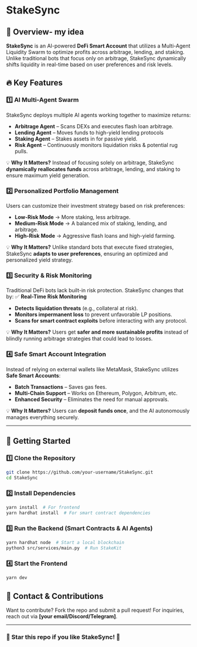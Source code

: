 # StakeSync

## 🚀 Overview- my idea
**StakeSync** is an AI-powered **DeFi Smart Account** that utilizes a Multi-Agent Liquidity Swarm to optimize profits across arbitrage, lending, and staking. Unlike traditional bots that focus only on arbitrage, StakeSync dynamically shifts liquidity in real-time based on user preferences and risk levels.

## 🔥 Key Features

### 1️⃣ AI Multi-Agent Swarm
StakeSync deploys multiple AI agents working together to maximize returns:
- **Arbitrage Agent** – Scans DEXs and executes flash loan arbitrage.
- **Lending Agent** – Moves funds to high-yield lending protocols
- **Staking Agent** – Stakes assets in for passive yield.
- **Risk Agent** – Continuously monitors liquidation risks & potential rug pulls.

💡 **Why It Matters?**
Instead of focusing solely on arbitrage, StakeSync **dynamically reallocates funds** across arbitrage, lending, and staking to ensure maximum yield generation.

### 2️⃣ Personalized Portfolio Management
Users can customize their investment strategy based on risk preferences:
- **Low-Risk Mode** → More staking, less arbitrage.
- **Medium-Risk Mode** → A balanced mix of staking, lending, and arbitrage.
- **High-Risk Mode** → Aggressive flash loans and high-yield farming.

💡 **Why It Matters?**
Unlike standard bots that execute fixed strategies, StakeSync **adapts to user preferences**, ensuring an optimized and personalized yield strategy.

### 3️⃣ Security & Risk Monitoring
Traditional DeFi bots lack built-in risk protection. StakeSync changes that by:
✅ **Real-Time Risk Monitoring**
- **Detects liquidation threats** (e.g., collateral at risk).
- **Monitors impermanent loss** to prevent unfavorable LP positions.
- **Scans for smart contract exploits** before interacting with any protocol.

💡 **Why It Matters?**
Users get **safer and more sustainable profits** instead of blindly running arbitrage strategies that could lead to losses.

### 4️⃣ Safe Smart Account Integration
Instead of relying on external wallets like MetaMask, StakeSync utilizes **Safe Smart Accounts**:
- **Batch Transactions** – Saves gas fees.
- **Multi-Chain Support** – Works on Ethereum, Polygon, Arbitrum, etc.
- **Enhanced Security** – Eliminates the need for manual approvals.

💡 **Why It Matters?**
Users can **deposit funds once**, and the AI autonomously manages everything securely.

---

## 🚀 Getting Started
### 1️⃣ Clone the Repository
```bash
git clone https://github.com/your-username/StakeSync.git
cd StakeSync
```

### 2️⃣ Install Dependencies
```bash
yarn install  # For frontend
yarn hardhat install  # For smart contract dependencies
```

### 3️⃣ Run the Backend (Smart Contracts & AI Agents)
```bash
yarn hardhat node  # Start a local blockchain
python3 src/services/main.py  # Run StakeKit
```

### 4️⃣ Start the Frontend
```bash
yarn dev
```


## 📩 Contact & Contributions
Want to contribute? Fork the repo and submit a pull request! For inquiries, reach out via **[your email/Discord/Telegram]**.

---

### 🌟 Star this repo if you like StakeSync! 🌟
